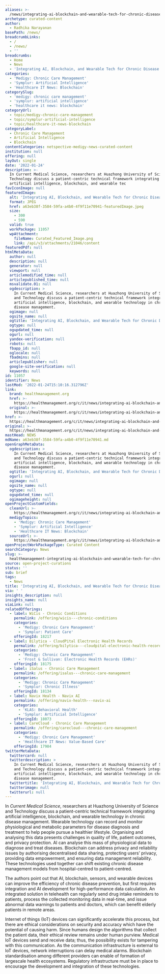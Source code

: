 ```yaml
---
aliases: >-
  /news/integrating-ai-blockchain-and-wearable-tech-for-chronic-disease-management
archetype: curated-content
author:
  - Radhika Narayanan
basePath: /news/
breadcrumbLinks:
  - /
  - /news/
  - ''
breadcrumbs:
  - Home
  - News
  - 'Integrating AI, Blockchain, and Wearable Tech for Chronic Disease Management'
categories:
  - 'Medigy: Chronic Care Management'
  - 'Symplur: Artificial Intelligence'
  - 'Healthcare IT News: Blockchain'
categorySlug:
  - 'medigy: chronic care management'
  - 'symplur: artificial intelligence'
  - 'healthcare it news: blockchain'
categoryUrl:
  - topic/medigy-chronic-care-management
  - topic/symplur-artificial-intelligence
  - topic/healthcare-it-news-blockchain
categoryLabel:
  - Chronic Care Management
  - Artificial Intelligence
  - Blockchain
contentCategories: netspective-medigy-news-curated-content
institution: null
offering: null
layOut: single
date: '2022-01-24'
description: >-
  In Current Medical Science, researchers at Huazhong University of Science and
  Technology discuss a patient-centric technical framework integrating
  artificial intelligence, blockchain, and wearable tec
favIconImage: null
featuredImage:
  alt: 'Integrating AI, Blockchain, and Wearable Tech for Chronic Disease Management'
  format: JPEG
  href: a63eb38f-3584-59fa-a4b0-4f9f11e70941-featuredImage.jpeg
  size:
    - 300
    - 590
  valid: true
  workPackage: 11057
  wpAttachment:
    fileName: Curated_Featured_Image.png
    link: /api/v3/attachments/21046/content
featuredPdf: null
htmlMetaData:
  author: null
  description: null
  generator: null
  viewport: null
  articlemodified_time: null
  articlepublished_time: null
  msvalidate.01: null
  ogdescription: >
    In Current Medical Science, researchers at Huazhong University of Science
    and Technology discuss a patient-centric technical framework integrating
    artificial intelligence, blockchain, and wearable technology in chronic
    disease management.
  ogimage: null
  ogsite_name: null
  ogtitle: 'Integrating AI, Blockchain, and Wearable Tech for Chronic Disease Management'
  ogtype: null
  ogupdated_time: null
  ogurl: null
  yandex-verification: null
  robots: null
  fbapp_id: null
  oglocale: null
  fbadmins: null
  articlepublisher: null
  google-site-verification: null
  keywords: null
id: 11057
identifier: News
lastMod: '2022-01-24T15:10:16.312796Z'
link:
  brand: healthmanagement.org
  href: >-
    https://healthmanagement.org/c/it/news/integrating-ai-blockchain-and-wearable-tech-for-chronic-disease-management
  original: >-
    https://healthmanagement.org/c/it/news/integrating-ai-blockchain-and-wearable-tech-for-chronic-disease-management
href: >-
  https://healthmanagement.org/c/it/news/integrating-ai-blockchain-and-wearable-tech-for-chronic-disease-management
original: >-
  https://healthmanagement.org/c/it/news/integrating-ai-blockchain-and-wearable-tech-for-chronic-disease-management
mastHead: NEWS
mdName: a63eb38f-3584-59fa-a4b0-4f9f11e70941.md
openGraphMetaData:
  ogdescription: >
    In Current Medical Science, researchers at Huazhong University of Science
    and Technology discuss a patient-centric technical framework integrating
    artificial intelligence, blockchain, and wearable technology in chronic
    disease management.
  ogtitle: 'Integrating AI, Blockchain, and Wearable Tech for Chronic Disease Management'
  ogurl: null
  ogimage: null
  ogsite_name: null
  ogtype: null
  ogupdated_time: null
  ogimageheight: null
openProjectCustomFields:
  cleanUrl: >-
    https://healthmanagement.org/c/it/news/integrating-ai-blockchain-and-wearable-tech-for-chronic-disease-management
  medigyTopics:
    - 'Medigy: Chronic Care Management'
    - 'Symplur: Artificial Intelligence'
    - 'Healthcare IT News: Blockchain'
  sourceUrl: >-
    https://healthmanagement.org/c/it/news/integrating-ai-blockchain-and-wearable-tech-for-chronic-disease-management
openProjectWorkPackageType: Curated Content
searchCategory: News
slug: >-
  healthmanagement-integrating-ai-blockchain-and-wearable-tech-for-chronic-disease-management
source: open-project-curations
status: ''
sub: brief
tags:
  - News
title: 'Integrating AI, Blockchain, and Wearable Tech for Chronic Disease Management'
via: ' '
insights_description: null
insights_name: null
viaLink: null
relatedOfferings:
  - label: WiCis - Chronic Conditions
    permalink: /offering/wicis---chronic-conditions
    categories:
      - 'Medigy: Chronic Care Management'
      - 'Symplur: Patient Care'
    offeringId: 18217
  - label: Bilytica - CloudPital Electronic Health Records
    permalink: /offering/bilytica---cloudpital-electronic-health-records
    categories:
      - 'Medigy: Chronic Care Management'
      - 'Frost & Sullivan: Electronic Health Records (EHRs)'
    offeringId: 18175
  - label: iSalus - Chronic Care Management
    permalink: /offering/isalus---chronic-care-management
    categories:
      - 'Medigy: Chronic Care Management'
      - 'Symplur: Chronic Illness'
    offeringId: 18134
  - label: Navix Health - Navix AI
    permalink: /offering/navix-health---navix-ai
    categories:
      - 'KLAS: Behavioral Health'
      - 'Symplur: Artificial Intelligence'
    offeringId: 18073
  - label: CareCloud - Chronic Care Management
    permalink: /offering/carecloud---chronic-care-management
    categories:
      - 'Medigy: Chronic Care Management'
      - 'Healthcare IT News: Value-Based Care'
    offeringId: 17984
twitterMetaData:
  twittercard: null
  twitterdescription: >
    In Current Medical Science, researchers at Huazhong University of Science
    and Technology discuss a patient-centric technical framework integrating
    artificial intelligence, blockchain, and wearable technology in chronic
    disease management.
  twittertitle: 'Integrating AI, Blockchain, and Wearable Tech for Chronic Disease Management'
  twitterimage: null
  twitterurl: null
---
```

<p>In <i>Current Medical Science</i>, researchers at Huazhong University of Science and Technology discuss a patient-centric technical framework integrating artificial intelligence, blockchain, and wearable technology in chronic disease management. Wearable technology can record and monitor physiological and metabolic parameters for disease diagnosis and treatment to help people pursue a healthier lifestyle. Organising and analysing this data presents challenges in quality of life, patient outcomes, and privacy protection. AI can analyse this mass of physiological data to diagnose and treat diseases. Blockchain can address privacy and reliability issues by authorising decentralised data sharing, protecting users’ privacy, providing data empowerment, and ensuring data management reliability. These technologies used together can shift existing chronic disease management models from hospital-centred to patient-centred.</p><p>The authors point out that AI, blockchain, sensors, and wearable devices can improve the efficiency of chronic disease prevention, but first requires integration and AI development for high-performance data calculation. An integrated solution in telehealth can regularly send drug intake reminders to patients, process the collected monitoring data in real-time, and issue abnormal data warnings to patients and doctors, which can benefit elderly patients in remote areas.</p><p>Internet of things (IoT) devices can significantly accelerate this process, but there are ethical considerations on security and accuracy which have the potential of causing harm. Since humans design the algorithms that collect the patient data, their ethical review remains under human purview. Medical IoT devices send and receive data; thus, the possibility exists for tampering with this communication. As the communication infrastructure is external to IoT devices, network interruptions can delay medical alarms. Blockchain standardisation among different providers can enable of formation of largescale health ecosystems. Regulatory infrastructure must be in place to encourage the development and integration of these technologies.</p>